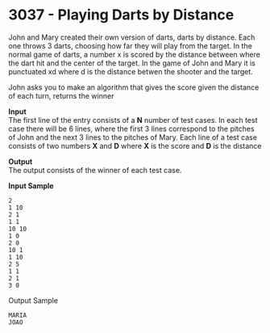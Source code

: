 # 3037 - Playing Darts by Distance

John and Mary created their own version of darts, darts by distance. Each one throws 3 darts, choosing how far they will play from the target. In the normal game of darts, a number x is scored by the distance between where the dart hit and the center of the target. In the game of John and Mary it is punctuated xd where d is the distance betwen the shooter and the target.

John asks you to make an algorithm that gives the score given the distance of each turn, returns the winner

**Input**<br>
The first line of the entry consists of a **N** number of test cases. In each test case there will be 6 lines, where the first 3 lines correspond to the pitches of John and the next 3 lines to the pitches of Mary. Each line of a test case consists of two numbers **X** and **D** where **X** is the score and **D** is the distance

**Output**<br>
The output consists of the winner of each test case.

**Input Sample**
```
2
1 10
2 1
1 1
10 10
1 0
2 0
10 1
1 10
2 5
1 1
2 1
3 0
```
Output Sample
```
MARIA
JOAO
```